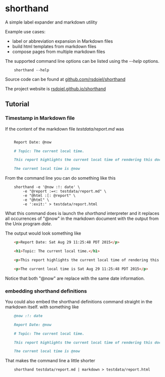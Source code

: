 shorthand
=========

A simple label expander and markdown utility

Example use cases:

+ label or abbreviation expansion in Markdown files
+ build html templates from markdown files
+ compose pages from multiple markdown files

The supported command line options can be listed using the _--help_
options.

```shell
    shorthand --help
```
Source code can be found at [github.com/rsdoiel/shorthand](https://github.com/rsdoiel/shorthand)

The project website is [rsdoiel.github.io/shorthand](http://rsdoiel.github.io/shorthand)


## Tutorial

### Timestamp in Markdown file

If the content of the markdown file _testdata/report.md_ was

```markdown

    Report Date: @now

    # Topic: The current local time.

    This report highlights the current local time of rendering this document

    The current local time is @now

```

From the command line you can do something like this

```shell
    shorthand -e '@now :!: date' \
        -e "@report :=<: testdata/report.md" \
        -e "@html :[: @report" \
        -e "@html" \
        -e ':exit:' > testdata/report.html
```

What this command does is launch the _shorthand_ interpreter and it
replaces all occurrences of "@now" in the markdown document with the
output from the Unix program _date_. 

The output would look something like

```html
    <p>Report Date: Sat Aug 29 11:25:48 PDT 2015</p>

    <h1>Topic: The current local time.</h1>

    <p>This report highlights the current local time of rendering this document</p>

    <p>The current local time is Sat Aug 29 11:25:48 PDT 2015</p>
```

Notice that both "@now" are replace with the same date information.

### embedding shorthand definitions

You could also embed the shorthand definitions command straight in the
markdown itself. with something like

```markdown
    @now :!: date

    Report Date: @now

    # Topic: The current local time.

    This report highlights the current local time of rendering this document

    The current local time is @now

```

That makes the command line a little shorter

```shell
    shorthand testdata/report.md | markdown > testdata/report.html
```


